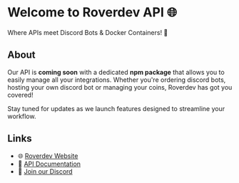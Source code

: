 # Welcome to Roverdev API 🌐

Where APIs meet Discord Bots & Docker Containers! 🚀

## About
Our API is **coming soon** with a dedicated **npm package** that allows you to easily manage all your integrations. Whether you're ordering discord bots, hosting your own discord bot or managing your coins, Roverdev has got you covered!

Stay tuned for updates as we launch features designed to streamline your workflow.

## Links
- 🌐 [Roverdev Website](https://roverdev.xyz)
- 🚀 [API Documentation](https://roverdev.xyz/documentation/api)
- 💬 [Join our Discord](https://discord.gg/roverdev)
